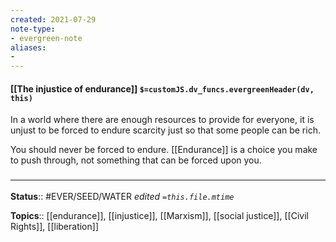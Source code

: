 ```yaml
---
created: 2021-07-29
note-type: 
- evergreen-note
aliases:
- 
---
```


#### [[The injustice of endurance]] `$=customJS.dv_funcs.evergreenHeader(dv, this)`

In a world where there are enough resources to provide for everyone, it is unjust to be forced to endure scarcity just so that some people can be rich. 

You should never be forced to endure. [[Endurance]] is a choice you make to push through, not something that can be forced upon you.
### <hr class="footnote"/>

**Status**:: #EVER/SEED/WATER 
*edited `=this.file.mtime`*

**Topics**:: [[endurance]], [[injustice]], [[Marxism]], [[social justice]], [[Civil Rights]], [[liberation]]


